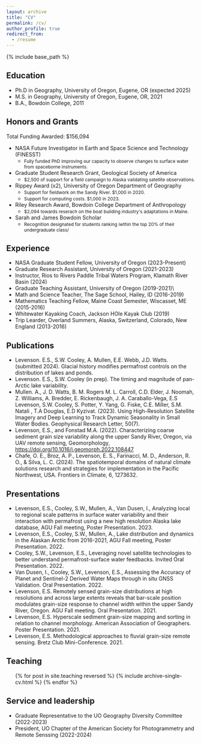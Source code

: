 ```yaml
---
layout: archive
title: "CV"
permalink: /cv/
author_profile: true
redirect_from:
  - /resume
---
```


{% include base_path %}



Education
-
* Ph.D in Geography, University of Oregon, Eugene, OR (expected 2025)
* M.S. in Geography, University of Oregon, Eugene, OR, 2021
* B.A., Bowdoin College, 2011

Honors and Grants
-
Total Funding Awarded: $156,094
* NASA Future Investigator in Earth and Space Science and Technology (FINESST)
  * <span style="font-size:0.85em;"> Fully funded PhD improving our capacity to observe changes to surface water from spaceborne instruments. </span>
* Graduate Student Research Grant, Geological Society of America
  * <span style="font-size:0.85em;">$2,500 of support for a field campaign to Alaska validating satellite observations. </span>
* Rippey Award (x2), University of Oregon Department of Geography
  * <span style="font-size:0.85em;">Support for fieldwork on the Sandy River. $1,000 in 2020.</span>
  * <span style="font-size:0.85em;">Support for computing costs. $1,000 in 2023.</span>
* Riley Research Award, Bowdoin College Department of Anthropology
  * <span style="font-size:0.85em;">$2,094 towards reserach on the boat building industry's adaptations in Maine.</span>
* Sarah and James Bowdoin Scholar
  * <span style="font-size:0.85em;">Recognition designated for students ranking iwthin the top 20% of their undergraduate class/</span>

Experience
-
* NASA Graduate Student Fellow, University of Oregon (2023-Present)
* Graduate Research Assistant, University of Oregon (2021-2023)
* Instructor, Rios to Rivers Paddle Tribal Waters Program, Klamath River Basin (2024)
* Graduate Teaching Assistant, University of Oregon (2019-2021)\
* Math and Science Teacher, The Sage School, Hailey, ID (2016-2019)
* Mathematics Teaching Fellow, Maine Coast Semester, Wiscasset, ME (2015-2016)
* Whitewater Kayaking Coach, Jackson HOle Kayak Club (2019)
* Trip Learder, Overland Summers, Alaska, Switzerland, Colorado, New England (2013-2016)

Publications
-
* Levenson. E.S., S.W. Cooley, A. Mullen, E.E. Webb, J.D. Watts. (submitted 2024). Glacial history modifies permafrost controls on the distribution of lakes and ponds.
* Levenson. E.S., S.W. Cooley (in prep). The timing and magnitude of pan-Arctic lake variability.
* Mullen. A., J. D. Watts, B. M. Rogers M. L. Carroll, C.D. Elder, J. Noomah, Z. Williams, A. Bredder, E. Rickenbaugh, J. A. Caraballo-Vega, E.S Levenson, S.W. Cooley, S. Potter, Y. Yang, G. Fiske, C.E. Miller, S.M. Natali , T.A Douglas, E.D Kyzivat. (2023). Using High-Resolution Satellite Imagery and Deep Learning to Track Dynamic Seasonality in Small Water Bodies. Geophysical Research Letter, 50(7).
* Levenson, E.S., and Fonstad M.A. (2022). Characterizing coarse sediment grain size variability along the upper Sandy River, Oregon, via UAV remote sensing, Geomorphology, https://doi.org/10.1016/j.geomorph.2022.108447
* Chafe, O. E., Broz, A. P., Levenson, E. S., Farinacci, M. D., Anderson, R. O., & Silva, L. C. (2024). The spatiotemporal domains of natural climate solutions research and strategies for implementation in the Pacific Northwest, USA. Frontiers in Climate, 6, 1273632.


Presentations
-
* Levenson, E.S., Cooley, S.W., Mullen, A., Van Dusen, I., Analyzing local to regional scale patterns in surface water variability and their interaction with permafrost using a new high resolution Alaska lake database, AGU Fall meeting, Poster Presentation. 2023.
* Levenson, E.S., Cooley, S.W., Mullen, A., Lake distribution and dynamics in the Alaskan Arctic from 2016-2021, AGU Fall meeting, Poster Presentation. 2022.
* Cooley, S.W., Levenson, E.S., Leveraging novel satellite technologies to better understand permafrost-surface water feedbacks. Invited Oral Presentation. 2022.
* Van Dusen, I., Cooley, S.W., Levenson, E.S., Assessing the Accuracy of Planet and Sentinel-2 Derived Water Maps through in situ GNSS Validation. Oral Presentation. 2022.
* Levenson, E.S. Remotely sensed grain-size distributions at high resolutions and across large extents reveals that bar-scale position modulates grain-size response to channel width within the upper Sandy River, Oregon. AGU Fall meeting. Oral Presentation. 2021.
* Levenson, E.S. Hyperscale sediment grain-size mapping and sorting in relation to channel morphology. American Association of Geographers. Poster Presentation. 2021.
* Levenson, E.S. Methodological approaches to fluvial grain-size remote sensing. Bretz Club Mini-Conference. 2021.

Teaching
-
  <ul>{% for post in site.teaching reversed %}
    {% include archive-single-cv.html %}
  {% endfor %}</ul>

Service and leadership
-
* Graduate Representative to the UO Geography Diversity Committee (2022-2023)
* President, UO Chapter of the American Society for Photogrammetry and Remote Senssing (2022-2024)
